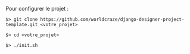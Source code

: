 Pour configurer le projet :

`$> git clone https://github.com/worldcraze/django-designer-project-template.git <votre_projet>`

`$> cd <votre_projet>`

`$> ./init.sh`
